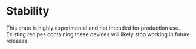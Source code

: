 # Stability

This crate is highly experimental and not intended for production use. 
Existing recipes containing these devices will likely stop working in future releases.